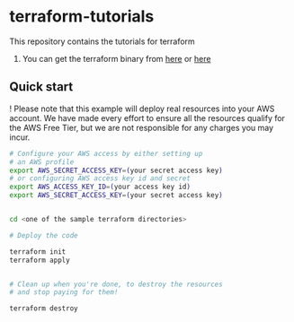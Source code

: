 # terraform-tutorials

This repository contains the tutorials for terraform

1. You can get the terraform binary from [here](https://www.terraform.io/downloads) or [here](https://github.com/hashicorp/terraform/releases)

## Quick start

! Please note that this example will deploy real resources into your AWS account. We have made every effort to ensure all the resources qualify for the AWS Free Tier, but we are not responsible for any charges you may incur.

```sh
# Configure your AWS access by either setting up
# an AWS profile
export AWS_SECRET_ACCESS_KEY=(your secret access key)
# or configuring AWS access key id and secret
export AWS_ACCESS_KEY_ID=(your access key id)
export AWS_SECRET_ACCESS_KEY=(your secret access key)


cd <one of the sample terraform directories>

# Deploy the code

terraform init
terraform apply


# Clean up when you're done, to destroy the resources
# and stop paying for them!

terraform destroy
```
